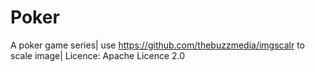 # Poker
A poker game series|
use https://github.com/thebuzzmedia/imgscalr to scale image|
Licence: Apache Licence 2.0
